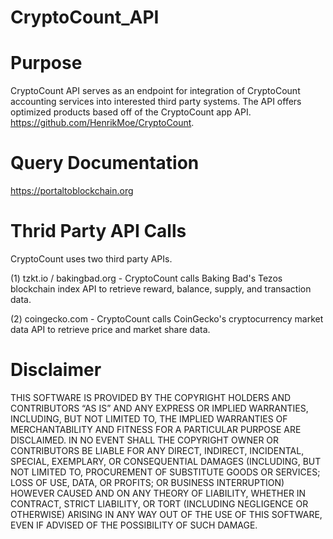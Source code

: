 # CryptoCount_API

# Purpose

CryptoCount API serves as an endpoint for integration of CryptoCount accounting services into interested third party systems. The API offers optimized products based off of the CryptoCount app API. https://github.com/HenrikMoe/CryptoCount. 

# Query Documentation

https://portaltoblockchain.org

# Thrid Party API Calls

CryptoCount uses two third party APIs. 

(1) tzkt.io / bakingbad.org - CryptoCount calls Baking Bad's Tezos blockchain index API to retrieve reward, balance, supply, and transaction data. 

(2) coingecko.com - CryptoCount calls CoinGecko's cryptocurrency market data API to retrieve price and market share data. 


# Disclaimer

THIS SOFTWARE IS PROVIDED BY THE COPYRIGHT HOLDERS AND CONTRIBUTORS “AS IS” AND ANY EXPRESS OR IMPLIED WARRANTIES, INCLUDING, BUT NOT LIMITED TO, THE IMPLIED WARRANTIES OF MERCHANTABILITY AND FITNESS FOR A PARTICULAR PURPOSE ARE DISCLAIMED. IN NO EVENT SHALL THE COPYRIGHT OWNER OR CONTRIBUTORS BE LIABLE FOR ANY DIRECT, INDIRECT, INCIDENTAL, SPECIAL, EXEMPLARY, OR CONSEQUENTIAL DAMAGES (INCLUDING, BUT NOT LIMITED TO, PROCUREMENT OF SUBSTITUTE GOODS OR SERVICES; LOSS OF USE, DATA, OR PROFITS; OR BUSINESS INTERRUPTION) HOWEVER CAUSED AND ON ANY THEORY OF LIABILITY, WHETHER IN CONTRACT, STRICT LIABILITY, OR TORT (INCLUDING NEGLIGENCE OR OTHERWISE) ARISING IN ANY WAY OUT OF THE USE OF THIS SOFTWARE, EVEN IF ADVISED OF THE POSSIBILITY OF SUCH DAMAGE.


